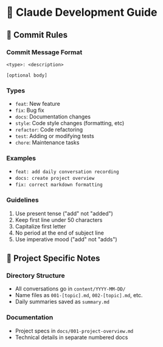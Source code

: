 # 🤖 Claude Development Guide

## 📝 Commit Rules

### Commit Message Format
```
<type>: <description>

[optional body]
```

### Types
- `feat`: New feature
- `fix`: Bug fix
- `docs`: Documentation changes
- `style`: Code style changes (formatting, etc)
- `refactor`: Code refactoring
- `test`: Adding or modifying tests
- `chore`: Maintenance tasks

### Examples
- `feat: add daily conversation recording`
- `docs: create project overview`
- `fix: correct markdown formatting`

### Guidelines
1. Use present tense ("add" not "added")
2. Keep first line under 50 characters
3. Capitalize first letter
4. No period at the end of subject line
5. Use imperative mood ("add" not "adds")

## 🚀 Project Specific Notes

### Directory Structure
- All conversations go in `content/YYYY-MM-DD/`
- Name files as `001-[topic].md`, `002-[topic].md`, etc.
- Daily summaries saved as `summary.md`

### Documentation
- Project specs in `docs/001-project-overview.md`
- Technical details in separate numbered docs
